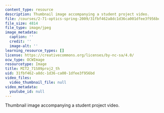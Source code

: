 ```yaml
---
content_type: resource
description: Thumbnail image accompanying a student project video.
file: /courses/2-71-optics-spring-2009/31fbf462a8dc1d36ca001dfee3f956bd_MIT2_71S09proj2_th.jpg
file_size: 4814
file_type: image/jpeg
image_metadata:
  caption: ''
  credit: ''
  image-alt: ''
learning_resource_types: []
license: https://creativecommons.org/licenses/by-nc-sa/4.0/
ocw_type: OCWImage
resourcetype: Image
title: MIT2_71S09proj2_th
uid: 31fbf462-a8dc-1d36-ca00-1dfee3f956bd
video_files:
  video_thumbnail_file: null
video_metadata:
  youtube_id: null
---
```

Thumbnail image accompanying a student project video.